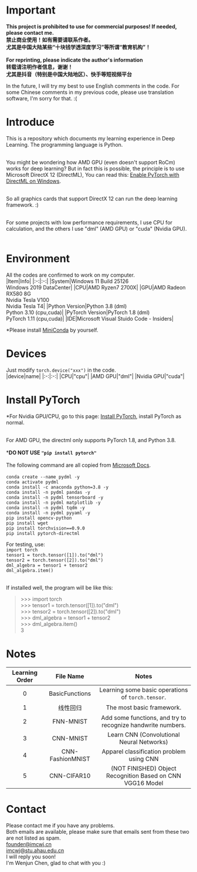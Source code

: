 # Important
**This project is prohibited to use for commercial purposes! If needed, please contact me.**<br>
**禁止商业使用！如有需要请联系作者。**<br>
**尤其是中国大陆某些“十块钱学透深度学习”等所谓“教育机构”！**<br /><br>
**For reprinting, please indicate the author's information**<br>
**转载请注明作者信息，谢谢！**<br>
**尤其是抖音（特别是中国大陆地区）、快手等短视频平台**<br>

 In the future, I will try my best to use English comments in the code. For some Chinese comments in my previous code, please use translation software, I'm sorry for that. :(

# Introduce
This is a repository which documents my learning experience in Deep Learning. The programming language is Python.<br><br>

You might be wondering how AMD GPU (even doesn't support RoCm) works for deep learning? But in fact this is possible, the principle is to use Microsoft DirectX 12 (DirectML), You can read this: [Enable PyTorch with DirectML on Windows](https://docs.microsoft.com/zh-cn/windows/ai/directml/gpu-pytorch-windows).<br><br>

So all graphics cards that support DirectX 12 can run the deep learning framework. :)<br><br>

For some projects with low performance requirements, I use CPU for calculation, and the others I use "dml" (AMD GPU) or "cuda" (Nvidia GPU).<br><br>

# Environment
All the codes are confirmed to work on my computer.<br>
|Item|Info|
|:-:|:-:|
|System|Windows 11 Build 25126<br>Windows 2019 DataCenter|
|CPU|AMD Ryzen7 2700X|
|GPU|AMD Radeon RX580 8G<br>Nvidia Tesla V100<br>Nvidia Tesla T4|
|Python Version|Python 3.8 (dml)<br>Python 3.10 (cpu,cuda)|
|PyTorch Version|PyTorch 1.8 (dml)<br>PyTorch 1.11 (cpu,cuda)|
|IDE|Microsoft Visual Stuido Code - Insiders|

*Please install [MiniConda](https://docs.conda.io/en/latest/miniconda.html) by yourself.

# Devices
Just modify ``torch.device("xxx")`` in the code.<br>
|device|name|
|:-:|:-:|
|CPU|"cpu"|
|AMD GPU|"dml"|
|Nvidia GPU|"cuda"|

# Install PyTorch
*For Nvidia GPU/CPU, go to this page: [Install PyTorch](https://pytorch.org/get-started/locally/), install PyTorch as normal.<br><br>

For AMD GPU, the directml only supports PyTorch 1.8, and Python 3.8.<br><br>
***DO NOT USE `"pip install pytorch"`**<br><br>
The following command are all copied from [Microsoft Docs](https://docs.microsoft.com/zh-cn/windows/ai/directml/gpu-pytorch-windows).<br><br>
`conda create --name pydml -y`<br>
`conda activate pydml`<br>
`conda install -c anaconda python=3.8 -y`<br>
`conda install -n pydml pandas -y`<br>
`conda install -n pydml tensorboard -y`<br>
`conda install -n pydml matplotlib -y`<br>
`conda install -n pydml tqdm -y`<br>
`conda install -n pydml pyyaml -y`<br>
`pip install opencv-python`<br>
`pip install wget`<br>
`pip install torchvision==0.9.0`<br>
`pip install pytorch-directml`<br>

For testing, use:<br>
`import torch`<br>
`tensor1 = torch.tensor([1]).to("dml")`<br>
`tensor2 = torch.tensor([2]).to("dml")`<br>
`dml_algebra = tensor1 + tensor2`<br>
`dml_algebra.item()`<br><br>

If installed well, the program will be like this:<br>
>\>\>\> import torch<br>
>\>\>\> tensor1 = torch.tensor([1]).to("dml")<br>
>\>\>\> tensor2 = torch.tensor([2]).to("dml")<br>
>\>\>\> dml_algebra = tensor1 + tensor2<br>
>\>\>\> dml_algebra.item()<br>
>3

# Notes
|Learning Order|File Name|Notes|
|:-:|:-:|:-:|
|0|BasicFunctions|Learning some basic operations of `torch.tensor`.|
|1|线性回归|The most basic framework.|
|2|FNN-MNIST|Add some functions, and try to recognize handwrite numbers.|
|3|CNN-MNIST|Learn CNN (Convolutional Neural Networks)|
|4|CNN-FashionMNIST|Apparel classification problem using CNN|
|5|CNN-CIFAR10|(NOT FINISHED) Object Recognition Based on CNN VGG16 Model|

# Contact
Please contact me if you have any problems.<br>
Both emails are available, please make sure that emails sent from these two are not listed as spam.<br>
founder@imcwj.cn<br>
imcwj@stu.ahau.edu.cn<br>
I will reply you soon!<br>
I'm Wenjun Chen, glad to chat with you :)